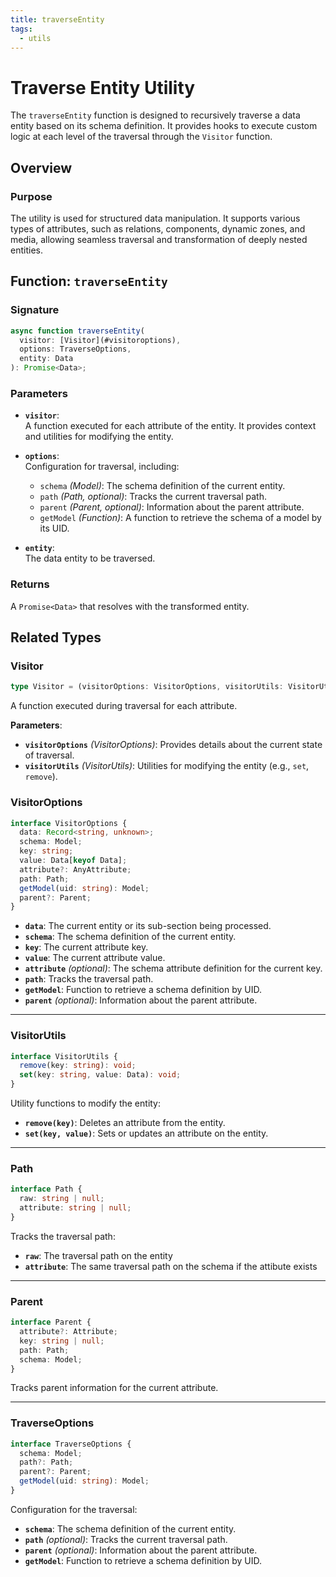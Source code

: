 ```yaml
---
title: traverseEntity
tags:
  - utils
---
```



# Traverse Entity Utility

The `traverseEntity` function is designed to recursively traverse a data entity based on its schema definition. It provides hooks to execute custom logic at each level of the traversal through the `Visitor` function.

## Overview

### Purpose
The utility is used for structured data manipulation. It supports various types of attributes, such as relations, components, dynamic zones, and media, allowing seamless traversal and transformation of deeply nested entities.

## Function: `traverseEntity`

### Signature
```typescript
async function traverseEntity(
  visitor: [Visitor](#visitoroptions),
  options: TraverseOptions,
  entity: Data
): Promise<Data>;
```

### Parameters
- **`visitor`**:  
  A function executed for each attribute of the entity. It provides context and utilities for modifying the entity.

- **`options`**:  
  Configuration for traversal, including:
  - `schema` *(Model)*: The schema definition of the current entity.
  - `path` *(Path, optional)*: Tracks the current traversal path.
  - `parent` *(Parent, optional)*: Information about the parent attribute.
  - `getModel` *(Function)*: A function to retrieve the schema of a model by its UID.

- **`entity`**:  
  The data entity to be traversed.

### Returns
A `Promise<Data>` that resolves with the transformed entity.

## Related Types

### Visitor
```typescript
type Visitor = (visitorOptions: VisitorOptions, visitorUtils: VisitorUtils) => void;
```
A function executed during traversal for each attribute.  

**Parameters**:  
- **`visitorOptions`** *(VisitorOptions)*: Provides details about the current state of traversal.  
- **`visitorUtils`** *(VisitorUtils)*: Utilities for modifying the entity (e.g., `set`, `remove`).

### VisitorOptions
```typescript
interface VisitorOptions {
  data: Record<string, unknown>;
  schema: Model;
  key: string;
  value: Data[keyof Data];
  attribute?: AnyAttribute;
  path: Path;
  getModel(uid: string): Model;
  parent?: Parent;
}
```

- **`data`**: The current entity or its sub-section being processed.  
- **`schema`**: The schema definition of the current entity.  
- **`key`**: The current attribute key.  
- **`value`**: The current attribute value.  
- **`attribute`** *(optional)*: The schema attribute definition for the current key.  
- **`path`**: Tracks the traversal path.  
- **`getModel`**: Function to retrieve a schema definition by UID.  
- **`parent`** *(optional)*: Information about the parent attribute.

---

### VisitorUtils
```typescript
interface VisitorUtils {
  remove(key: string): void;
  set(key: string, value: Data): void;
}
```
Utility functions to modify the entity:  
- **`remove(key)`**: Deletes an attribute from the entity.  
- **`set(key, value)`**: Sets or updates an attribute on the entity.

---

### Path
```typescript
interface Path {
  raw: string | null;
  attribute: string | null;
}
```
Tracks the traversal path:
- **`raw`**: The traversal path on the entity
- **`attribute`**: The same traversal path on the schema if the attibute exists

---

### Parent
```typescript
interface Parent {
  attribute?: Attribute;
  key: string | null;
  path: Path;
  schema: Model;
}
```
Tracks parent information for the current attribute.

---

### TraverseOptions
```typescript
interface TraverseOptions {
  schema: Model;
  path?: Path;
  parent?: Parent;
  getModel(uid: string): Model;
}
```
Configuration for the traversal:
- **`schema`**: The schema definition of the current entity.  
- **`path`** *(optional)*: Tracks the current traversal path.  
- **`parent`** *(optional)*: Information about the parent attribute.  
- **`getModel`**: Function to retrieve a schema definition by UID.
